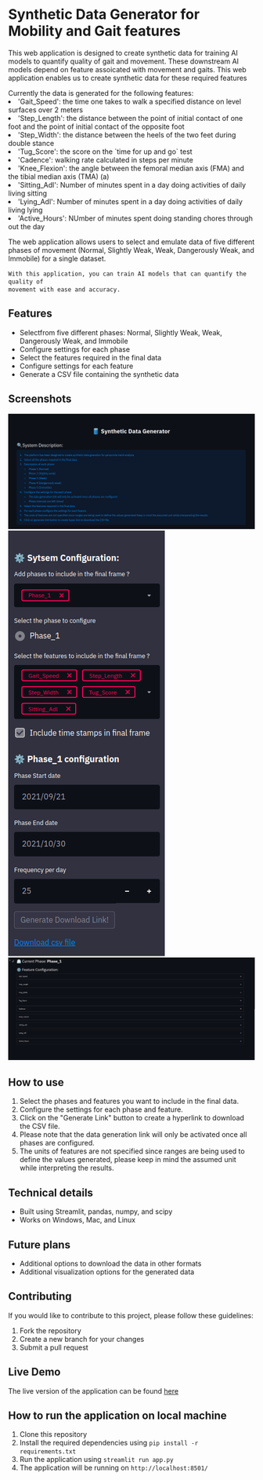 <h1>Synthetic Data Generator for Mobility and Gait features </h1>
<p>This web application is designed to create synthetic data for training AI models to quantify quality of gait and
    movement.
    These downstream AI models depend on feature assoicated with movement and gaits.
    This web application enables us to create synthetic data for these required features
</p>
    Currently the data is generated for the following features:
    <li>
        'Gait_Speed': the time one takes to walk a specified distance on level surfaces over 2 meters
    </li>
    <li>
        'Step_Length': the distance between the point of initial contact of one foot and the point of initial contact of
        the opposite foot
    </li>
    <li>
        'Step_Width': the distance between the heels of the two feet during double stance
    </li>
    <li>
        'Tug_Score': the score on the `time for up and go` test
    </li>
    <li>
        'Cadence': walking rate calculated in steps per minute
    </li>
    <li>
        'Knee_Flexion': the angle between the femoral median axis (FMA) and the tibial median axis (TMA) (a)
    </li>
    <li>
        'Sitting_Adl': Number of minutes spent in a day doing activities of daily living sitting
    </li>
    <li>
        'Lying_Adl': Number of minutes spent in a day doing activities of daily living lying
    </li>
    <li>
        'Active_Hours': NUmber of minutes spent doing standing chores through out the day
    </li>
<p>
    The web application allows users to select and emulate data of five different phases of movement (Normal, Slightly
    Weak, Weak, Dangerously Weak, and Immobile) for a single dataset.
    
    With this application, you can train AI models that can quantify the quality of
    movement with ease and accuracy.
</p>
<h2>Features</h2>
<ul>
    <li>Selectfrom five different phases: Normal, Slightly Weak, Weak, Dangerously Weak, and Immobile</li>
    <li>Configure settings for each phase</li>
    <li>Select the features required in the final data</li>
    <li>Configure settings for each feature</li>
    <li>Generate a CSV file containing the synthetic data</li>
</ul>
<h2>Screenshots</h2>
<p><img src="assets/description.png" alt="Description">
    <img src="assets/sidebar.png" alt="Sidebar">
    <img src="assets/configuration.png" alt="Configuration">
</p>
<h2>How to use</h2>
<ol>
    <li>Select the phases and features you want to include in the final data.</li>
    <li>Configure the settings for each phase and feature.</li>
    <li>Click on the "Generate Link" button to create a hyperlink to download the CSV file.</li>
    <li>Please note that the data generation link will only be activated once all phases are configured.</li>
    <li>The units of features are not specified since ranges are being used to define the values generated, please
        keep in mind the assumed unit while interpreting the results.</li>
</ol>
<h2>Technical details</h2>
<ul>
    <li>Built using Streamlit, pandas, numpy, and scipy</li>
    <li>Works on Windows, Mac, and Linux</li>
</ul>
<h2>Future plans</h2>
<ul>
    <li>Additional options to download the data in other formats</li>
    <li>Additional visualization options for the generated data</li>
</ul>
<h2>Contributing</h2>
<p>If you would like to contribute to this project, please follow these guidelines:</p>
<ol>
    <li>Fork the repository</li>
    <li>Create a new branch for your changes</li>
    <li>Submit a pull request</li>
</ol>
<h2>Live Demo</h2>
<p>The live version of the application can be found <a href="https://synthetic-data-generation.herokuapp.com/"
        target="_new">here</a></p>
<h2>How to run the application on local machine</h2>
<ol>
    <li>Clone this repository</li>
    <li>Install the required dependencies using <code>pip install -r requirements.txt</code></li>
    <li>Run the application using <code>streamlit run app.py</code></li>
    <li>The application will be running on <code>http://localhost:8501/</code></li>
</ol>
